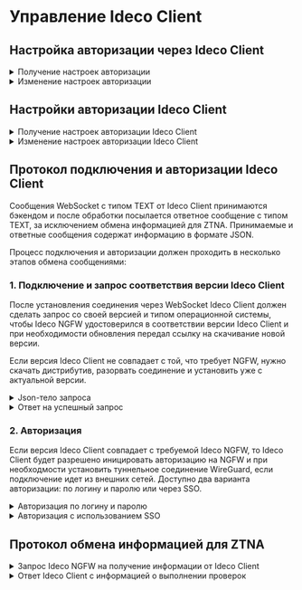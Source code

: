 # Управление Ideco Client

## Настройка авторизации через Ideco Client

<details>
<summary>Получение настроек авторизации</summary>

```
GET /agent_backend/wireguard/state
```

**Ответ на успешный запрос:**

```json5
{
    "enabled": "boolean"
}
```

`enabled` - если `true`, то авторизация через Ideco Client включена, `false` - выключена.

</details>

<details>
<summary>Изменение настроек авторизации</summary>

```
PUT /agent_backend/wireguard/state
```

**Json-тело запроса:**

```json5
{
    "enabled": "boolean"
}
```

`enabled` - `true` для включения авторизации через Ideco Client, `false` для выключения.

**Ответ на успешный запрос:** 200 OK

</details>

## Настройки авторизации Ideco Client

<details>
<summary>Получение настроек авторизации Ideco Client</summary>

```
GET /agent_backend/wireguard/setting
```

**Ответ на успешный запрос:**

```json5
{
    "auth_domain": "string",
    "local_tunnel": "boolean"
}
```

* `auth_domain` - домен/IP-адрес, в котором будет происходить аутентификация;
* `local_tunnel` - если `true`, то построение туннеля WireGuard для подключений из локальных сетей включено, `false` - выключено.

</details>

<details>
<summary>Изменение настроек авторизации Ideco Client</summary>

```
PUT /agent_backend/wireguard/setting
```

**Json-тело запроса:**

```json5
{
    "auth_domain": "string",
    "local_tunnel": "boolean"
}
```

* `auth_domain` - домен/IP-адрес, в котором будет происходить аутентификация;
* `local_tunnel` - включено (`true`) или выключено (`false`) построение туннеля WireGuard для подключений из локальных сетей.

**Ответ на успешный запрос:** 200 OK

</details>

## Протокол подключения и авторизации Ideco Client

Сообщения WebSocket с типом TEXT от Ideco Client принимаются бэкендом и после обработки посылается ответное сообщение с типом TEXT, за исключением обмена информацией для ZTNA. Принимаемые и ответные сообщения содержат информацию в формате JSON.

Процесс подключения и авторизации должен проходить в несколько этапов обмена сообщениями:

### 1\. Подключение и запрос соответствия версии Ideco Client

После установления соединения через WebSocket Ideco Client должен сделать запрос со своей версией и типом операционной системы, чтобы Ideco NGFW удостоверился в соответствии версии Ideco Client и при необходимости обновления передал ссылку на скачивание новой версии.

Если версия Ideco Client не совпадает с той, что требует NGFW, нужно скачать дистрибутив, разорвать соединение и установить уже с актуальной версии.

<details>
<summary>Json-тело запроса</summary>

```json5
{
    "type": "version",
    "major": "integer",
    "minor": "integer",
    "build": "integer",
    "os": "windows" | "macos" | "linux"
}
```

* `type` - команда;
* `major` - мажорная версия;
* `minor` - минорная версия;
* `build` - версия сборки;
* `os` - тип ОС Ideco Client.

</details>

<details>
<summary>Ответ на успешный запрос</summary>

```json5
{
    "type": "update",
    "need_update": "boolean",
    "download_url": "string"| "null",
    "version": {
        "major": "integer",
        "minor": "integer",
        "build": "integer",
        "os": "windows" | "macos" | "linux"
    }
}
```

* `need_update` - требование обновления: `true` - необходимо, `false` - не требуется;
* `download_url` - путь для скачивания дистрибутива актуальной версии Ideco Client для требуемой ОС (пример: `:14765/IdecoAgent_x64.msi`). Если обновление не требуется, то значение поля будет `null`;
* `version` - версия дистрибутива Ideco Client на Ideco NGFW. Значения полей аналогичны описанным в запросе. Если обновление не требуется, поле будет отсутствовать.

</details>

### 2\. Авторизация

Если версия Ideco Client совпадает с требуемой Ideco NGFW, то Ideco Client будет разрешено иницировать авторизацию на NGFW и при необходмости установить туннельное соединение WireGuard, если подключение идет из внешних сетей. Доступно два варианта авторизации: по логину и паролю или через SSO.

<details>
<summary>Авторизация по логину и паролю</summary>

**Json-тело запроса:**

```json5
{
    "type": "authorize",
    "login": "string",
    "password": "string"
}
```

* `login` - логин пользователя, может также содержать домен;
* `password` - пароль.

**Ответ на успешный запрос:**

```json5
{
    "type": "auth_state",
    "authorized": "boolean",
    "need_tunnel": "boolean",
    "timeout": "integer",
    "message": "string"
}
```

* `authorized` - состояние авторизации: `true` - авторизован, `false` - не авторизован;
* `need_tunnel` - требуется ли установить туннель WireGuard;
* `timeout` - время до повторной попытки авторизации в секундах в случае возникновения ошибок в процессе авторизации. Если повторная попытка авторизации не требуется, то значение будет равно 0;
* `message` - сообщение о состоянии авторизации.

</details>

<details>
<summary>Авторизация с использованием SSO</summary>

**Авторизация SSO возможна только с локальных сетей Ideco NGFW. При попытке авторизации с внешних сетей сразу произойдет отказ.**

Авторизация проходит в несколько обменов пакетами:

1\. Запрос на доступность SSO:

**Json-тело запроса:**

```json5
{
    "type": "sso",
    "token": "null",
    "session_token": "null",
    "domain": "string"
}
```

* `token` - SSO токен Kerberos или NTLM, для данного запроса должен быть `null`;
* `session_token` - идентификатор сессии авторизации, для данного запроса должен быть `null`;
* `domain` - домен ActiveDirectory.

**Ответ на успешный запрос:**

```json5
{
    "type": "sso",
    "status": "not_authorized" | "challenge",
    "session_token": "null",
    "access_token": "null",
    "computer_name": "string",
    "error": "string" | "null"
}
```

* `status` - статус авторизации для домена: `not_authorized` - недоступна; `challenge` - доступна, необходимо передать токен для авторизации;
* `session_token` - токен сессии авторизации;
* `access_token` - ответный токен доступа SSO;
* `computer_name` - имя сервера контроллера домена. Если `status = "not_authorized"`, поле будет отсутствовать;
* `error` - сообщение об ошибке/причине недоступности SSO авторизации для домена: `null, status = "challenge"`.

2\. Запрос на авторизацию SSO:

**Json-тело запроса:**

```json5
{
    "type": "sso",
    "token": "string",
    "session_token": "string" | "null",
    "domain": "string"
}
```

* `token` - должнен содержать соответствующий токен;
* `session_token` -  идентификатор сессии, если это вторая или более итерация запроса на авторизацию;
* `domain` - домен ActiveDirectory.

Если авторизация SSO еще выполняется и нужно отправить еще один запрос на авторизацию SSO (повторить этот же этап обмена пакетами), ответ на успешный запрос:

```json5
{
    "type": "sso",
    "status": "in_progress",
    "session_token": "string",
    "access_token": "string",
    "error": "null"
}
```

Назначение полей аналогично первому ответу (см. выше), только session_token и access_token содержат соответствующие значения.

Если авторизациая завершилась, то в ответ NGFW отправит:

```json5
{
    "type": "auth_state",
    "authorized": "boolean",
    "need_tunnel": "boolean",
    "timeout": "integer",
    "message": "string"
}
```

* `authorized` - состояние авторизации: `true` - авторизован, `false` - не авторизован;
* `need_tunnel` - требуется ли установить туннель WireGuard;
* `timeout` - время до повторной попытки авторизации в секундах в случае возникновения ошибок в процессе авторизации. Если повторная попытка авторизации не требуется, то значение будет равно 0;
* `message` - сообщение о состоянии авторизации.

</details>

## Протокол обмена информацией для ZTNA

<details>
<summary>Запрос Ideco NGFW на получение информации от Ideco Client</summary>

Ideco NGFW отправляет запрос на сбор информации при подключении Ideco Client. В этом запросе указаны списки параметров, которые необходимо собрать, а также интервал, с которым Client должен собирать данные.

**Json-тело запроса о сборе информации:**

```json5
{
    "type": "ztna",
    "period": "integer",
    "test_list": [
      "os_type" | "os_version" | "domain" | "kb_list" | "av_active" | "av_name" | "av_version" |" av_update" | "av_scan" | "fw_active" | "fw_name" | "fw_version" | "processes" | "services" | "registry"
    ],
    "kb_list": [ "string"] ,
    "proc_list": [ "string" ],
    "service_list": [ "string" ],
    "reg_key_list": [ "string" ]
} 
```

* `type` - тип запроса (`ztna`);
* `period` - интервал в минутах, через который Ideco Client должен собирать и передавать информацию. Если указан интервал, равный 0, проверка и передача собранных параметров выполняется однократно;
* `test_list` - список ключевых слов, определяющий необходимость выполнения проверок заданного типа:
  * `os_type` - проверка типа операционной системы;
  * `os_version` - проверка версии операционной системы;
  * `domain` - проверка включенности в домен;
  * `kb_list` - проверка обновлений операционной системы (в объеме списка, указанного в параметре `kb_list`);
  * `av_active` - проверка, запущен ли антивирус;
  * `av_name` - проверка типа установленного антивируса;
  * `av_version` - проверка версии установленного антивируса;
  * `av_update` - проверка даты последнего обновления баз антивируса;
  * `av_scan` - проверка даты последнего антивирусного сканирования на наличие угроз;
  * `fw_active` - проверка, запущен ли межсетевой экран;
  * `fw_name` - проверка типа установленного межсетевого экрана;
  * `fw_version` - проверка версии установленного межсетевого экрана;
  * `processes` - проверка запущенных процессов (в объеме списка, указанного в параметре `proc_list`);
  * `services` - проверка списка запущенных служб (в объеме списка, указанного в параметре `service_list`);
  * `registry` - проверка наличия и значения ключей реестра Windows (в объеме списка, указанного в параметре `key_list`).
* `kb_list` - список обновлений для выполнения проверки, может быть пустым, если проверка не требуется;
* `proc_list` - список процессов для выполнения проверки, может быть пустым, если проверка не требуется;
* `service_list` - список служб для выполнения проверки, может быть пустым, если проверка не требуется;
* `reg_key_list`: - список ключей реестра для выполнения проверки: путь/имя, может быть пустым, если проверка не требуется.

</details>

<details>
<summary>Ответ Ideco Client с информацией о выполнении проверок</summary>

Ideco Client отправляет ответ с собранной информацией об устройстве в ответ на запрос проверок. Через определенный промежуток времени Ideco Client снова собирает информацию. Если с момента последней проверки ни один из параметров не изменился, то на NGFW ничего не отправляется.

Если хотя бы один из параметров изменился с момента последнего сбора информации, то Ideco Client отправляет обновленный ответ с собранной информацией об устройстве (полный набор запрошенных сведений) и повторяет проверку через указанный интервал времени.

**Формат ответа с собраной в результате проверок информацией:**

```json5
{
    "type": "ztna",
    "node_name": "string",
    "operation_system": {
      "type": "string",
      "version": "string",
      "domain": "string"
    }, 
    "kb_list": [ "string" ],
    "antivirus": [
      {
        "active": "boolean",
        "name": "string",
        "version": "string",
        "last_update": "integer" | "null",
        "last_scan": "integer" | "null",
      },
    ], 
    "firewall": [
      {
        "active": "boolean",
        "name": "string",
        "version": "string",
      },
    ], 
    "proc_list": [ "string" ],
    "service_list": [ "string" ],
    "reg_key_list": [
      {
        "key": "string",
        "value": "string",
      }
    ],
}
```

* `type` - тип сообщения (`ztna`);
* `node_name` - имя узла (собирается для отчетности, но не проходит никаких проверок);
* `operation_system` - результаты проверки ОС. Может отсутствовать, если в списке запрошенных проверок (поле `test_list`) отсутствуют ключевые слова `os_type`, `os_version`, `domain`:
  * `type` - тип операционной системы: `Windows`, `Linux`, `MacOS` (пустая строка, если проверка не выполнялась);
  * `version` - редакция и версия операционной системы (пустая строка, если проверка не выполнялась);
  * `domain` - имя домена (если проверка не выполнялась и в случае отсутствия домена - пустая строка).
* `kb_list` - результаты проверки установленных обновлений KB для Windows. Может отсутствовать, если в списке запрошенных проверок (поле `test_list`) отсутствует ключевое слово `kb_list`;
* `antivirus` - результаты проверок Антивируса. Может отсутствовать, если в списке запрошенных проверок (поле `test_list`);
* `antivirus` - список результатов проверок Антивирусов (по числу установленных антивирусных пакетов). Может отсутствовать, если в списке запрошенных проверок (поле `test_list`) отсутствуют ключевые слова `av_active`, `av_name`, `av_version`, `av_update`, `av_scan`:
  * `active` - если `true` - запущен, `false` - не запущен;
  * `name` - наименование продукта (пустая строка, если проверка не выполнялась);
  * `version` - версия продукта (пустая строка, если проверка не выполнялась);
  * `last_update` - количество полных дней, прошедших с последнего обновления баз (`null`, если проверка не выполнялась);
  * `last_scan` - количество полных дней, прошедших с последнего сканирования (`null`, если проверка не выполнялась или не проводилось сканирование).
* `firewall` - список результатов проверок межсетевых экранов (по числу установленных продуктов). Может отсутствовать, если в списке запрошенных проверок (поле `test_list`) отсутствуют ключевые слова `fw_active`, `fw_name`, `fw_version`:
  * `active` - если `true` - активен, `false` - не активен;
  * `name` - наименование продукта (пустая строка, если проверка не выполнялась);
  * `version` - версия продукта (пустая строка, если проверка не выполнялась).
* `proc_list` - список найденных процессов. Может отсутствовать или быть пустым списком, если в списке запрошенных проверок (поле `test_list`) отсутствует ключевое слово `processes`;
* `service_list` - список найденных служб Windows. Может отсутствовать, если в списке запрошенных проверок (поле `test_list`) отсутствует ключевое слово `services`;
* `reg_key_list` - список найденных ключей реестра. Может отсутствовать, если в списке запрошенных проверок (поле `test_list`) отсутствует ключевое слово `registry`;
  * `key` - ключ реестра (путь/имя);
  * `value` - значение параметра.
  
</details>